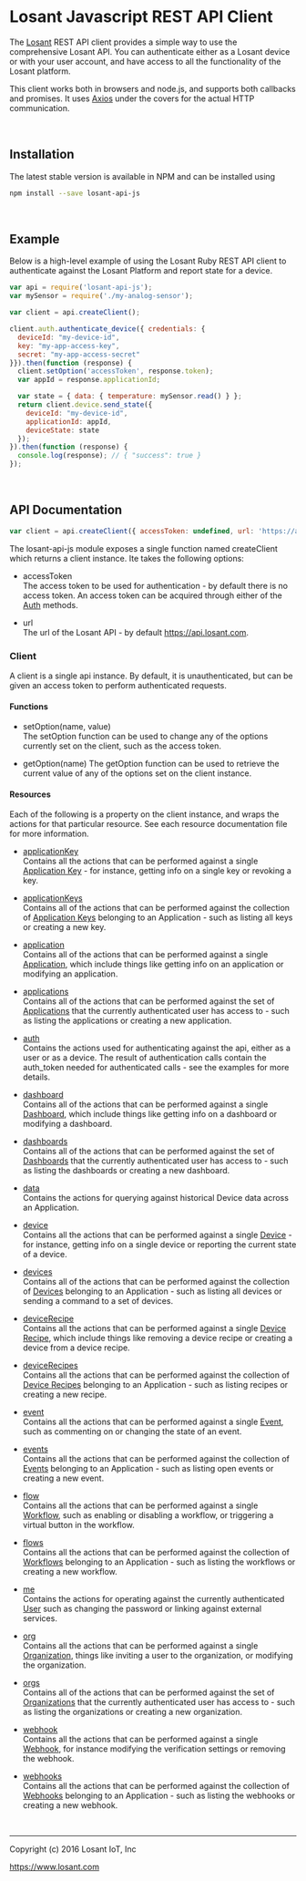 # Losant Javascript REST API Client

The [Losant](https://www.losant.com>) REST API client provides a simple way to
use the comprehensive Losant API.  You can authenticate either as a Losant
device or with your user account, and have access to all the functionality
of the Losant platform.

This client works both in browsers and node.js, and supports both callbacks
and promises.  It uses [Axios](https://github.com/mzabriskie/axios) under the
covers for the actual HTTP communication.

<br/>

## Installation

The latest stable version is available in NPM and can be installed using

```bash
npm install --save losant-api-js
```

<br/>

## Example

Below is a high-level example of using the Losant Ruby REST API client to
authenticate against the Losant Platform and report state for a device.

```javascript
var api = require('losant-api-js');
var mySensor = require('./my-analog-sensor');

var client = api.createClient();

client.auth.authenticate_device({ credentials: {
  deviceId: "my-device-id",
  key: "my-app-access-key",
  secret: "my-app-access-secret"
}}).then(function (response) {
  client.setOption('accessToken', response.token);
  var appId = response.applicationId;

  var state = { data: { temperature: mySensor.read() } };
  return client.device.send_state({
    deviceId: "my-device-id",
    applicationId: appId,
    deviceState: state
  });
}).then(function (response) {
  console.log(response); // { "success": true }
});
```

<br/>

## API Documentation

```javascript
var client = api.createClient({ accessToken: undefined, url: 'https://api.losant.com' })
```

The losant-api-js module exposes a single function named createClient which
returns a client instance.  Ite takes the following options:

*   accessToken  
The access token to be used for authentication - by default there is no
access token.  An access token can be acquired through either of the
[Auth](docs/auth.md) methods.

*   url  
The url of the Losant API - by default <https://api.losant.com>.

### Client

A client is a single api instance.  By default, it is unauthenticated, but can
be given an access token to perform authenticated requests.

#### Functions

*   setOption(name, value)  
The setOption function can be used to change any of the options currently
set on the client, such as the access token.

*   getOption(name)
The getOption function can be used to retrieve the current value of any of the
options set on the client instance.

#### Resources

Each of the following is a property on the client instance, and wraps the
actions for that particular resource.  See each resource documentation file
for more information.

*   [applicationKey](docs/applicationKey.md)  
Contains all the actions that can be performed against a single
[Application Key](https://docs.losant.com/applications/access-keys/) -
for instance, getting info on a single key or revoking a key.

*   [applicationKeys](docs/applicationKeys.md)  
Contains all of the actions that can be performed against the collection of
[Application Keys](https://docs.losant.com/applications/access-keys/) belonging
to an Application - such as listing all keys or creating a new key.

*   [application](docs/application.md)  
Contains all of the actions that can be performed against a single
[Application](https://docs.losant.com/applications/overview/),
which include things like getting info on an application or
modifying an application.

*   [applications](docs/applications.md)  
Contains all of the actions that can be performed against the set of
[Applications](https://docs.losant.com/applications/overview/) that the
currently authenticated user has access to - such as
listing the applications or creating a new application.

*   [auth](docs/auth.md)  
Contains the actions used for authenticating against the api, either as a
user or as a device.  The result of authentication calls contain the auth_token
needed for authenticated calls - see the examples for more details.

*   [dashboard](docs/dashboard.md)  
Contains all of the actions that can be performed against a single
[Dashboard](https://docs.losant.com/dashboards/overview/),
which include things like getting info on a dashboard or
modifying a dashboard.

*   [dashboards](docs/dashboards.md)  
Contains all of the actions that can be performed against the set of
[Dashboards](https://docs.losant.com/dashboards/overview/) that the
currently authenticated user has access to - such as
listing the dashboards or creating a new dashboard.

*   [data](docs/data.md)  
Contains the actions for querying against historical Device
data across an Application.

*   [device](docs/device.md)  
Contains all the actions that can be performed against a single
[Device](https://docs.losant.com/devices/overview/) -
for instance, getting info on a single device or reporting the current
state of a device.

*   [devices](docs/devices.md)  
Contains all of the actions that can be performed against the collection of
[Devices](https://docs.losant.com/devices/overview/) belonging
to an Application - such as listing all devices or sending a command to a set
of devices.

*   [deviceRecipe](docs/deviceRecipe.md)  
Contains all the actions that can be performed against a single
[Device Recipe](https://docs.losant.com/devices/device-recipes/), which
include things like removing a device recipe or creating a device
from a device recipe.

*   [deviceRecipes](docs/deviceRecipes.md)  
Contains all the actions that can be performed against the collection of
[Device Recipes](https://docs.losant.com/devices/device-recipes/) belonging
to an Application - such as listing recipes or creating a new recipe.

*   [event](docs/event.md)  
Contains all the actions that can be performed against a single
[Event](https://docs.losant.com/events/overview/), such as commenting on
or changing the state of an event.

*   [events](docs/events.md)  
Contains all the actions that can be performed against the collection of
[Events](https://docs.losant.com/events/overview/) belonging
to an Application - such as listing open events or creating a new event.

*   [flow](docs/flow.md)  
Contains all the actions that can be performed against a single
[Workflow](https://docs.losant.com/workflows/overview/), such as enabling or
disabling a workflow, or triggering a virtual button in the workflow.

*   [flows](docs/flows.md)  
Contains all the actions that can be performed against the collection of
[Workflows](https://docs.losant.com/workflows/overview/) belonging
to an Application - such as listing the workflows or creating a new workflow.

*   [me](docs/me.md)  
Contains the actions for operating against the currently authenticated
[User](https://docs.losant.com/user-accounts/overview/) such as changing
the password or linking against external services.

*   [org](docs/org.md)  
Contains all the actions that can be performed against a single
[Organization](https://docs.losant.com/organizations/overview/), things like
inviting a user to the organization, or modifying the organization.

*   [orgs](docs/orgs.md)  
Contains all of the actions that can be performed against the set of
[Organizations](https://docs.losant.com/organizations/overview/) that the
currently authenticated user has access to - such as
listing the organizations or creating a new organization.

*   [webhook](docs/webhook.md)  
Contains all the actions that can be performed against a single
[Webhook](https://docs.losant.com/applications/webhooks/), for instance
modifying the verification settings or removing the webhook.

*   [webhooks](docs/webhooks.md)  
Contains all the actions that can be performed against the collection of
[Webhooks](https://docs.losant.com/applications/webhooks/) belonging
to an Application - such as listing the webhooks or creating a new webhook.

<br/>

*****

Copyright (c) 2016 Losant IoT, Inc

<https://www.losant.com>
